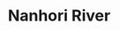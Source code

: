 ---
title: "Nanhori River"
title_bn: "নানহরি নদী"
description: "It started from Kuliya and Pataddor in Comilla and joined the Dakatiya river after crossing Krishnapur, Hinguya, Doulatpur and Boropathar."
---